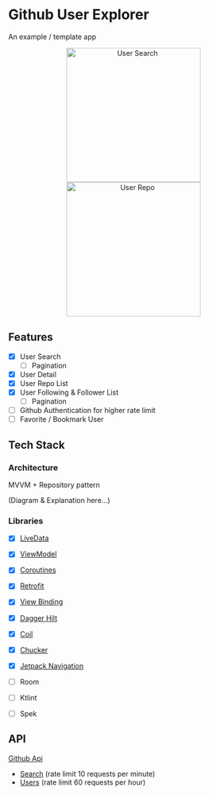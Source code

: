 # Github User Explorer

An example / template app

<p align="center">
  <img src="https://res.cloudinary.com/hyuwah-github-io/image/upload/v1592448170/GithubUserExplorer/init-user-social-optimized.gif" width="270" alt="User Search">
  <img src="https://res.cloudinary.com/hyuwah-github-io/image/upload/v1592830712/GithubUserExplorer/init_repo_list_optimizied.gif" width="270" alt="User Repo">
</p>

## Features

- [x] User Search
    - [ ] Pagination
- [x] User Detail
- [x] User Repo List
- [x] User Following & Follower List
    - [ ] Pagination
- [ ] Github Authentication for higher rate limit
- [ ] Favorite / Bookmark User

## Tech Stack

### Architecture

MVVM + Repository pattern

(Diagram & Explanation here...)

### Libraries

- [x] [LiveData](https://developer.android.com/topic/libraries/architecture/livedata)
- [x] [ViewModel](https://developer.android.com/topic/libraries/architecture/viewmodel)
- [x] [Coroutines](https://developer.android.com/topic/libraries/architecture/coroutines)
- [x] [Retrofit](https://square.github.io/retrofit/)
- [x] [View Binding](https://developer.android.com/topic/libraries/view-binding)
- [x] [Dagger Hilt](https://developer.android.com/training/dependency-injection/hilt-android)
- [x] [Coil](https://github.com/coil-kt/coil)
- [x] [Chucker](https://github.com/ChuckerTeam/chucker)
- [x] [Jetpack Navigation](https://developer.android.com/guide/navigation/navigation-getting-started)
- [ ] Room
- [ ] Ktlint
- [ ] Spek


## API

[Github Api](https://developer.github.com/v3/)
- [Search](https://developer.github.com/v3/search/) (rate limit 10 requests per minute)
- [Users](https://developer.github.com/v3/users/) (rate limit 60 requests per hour)